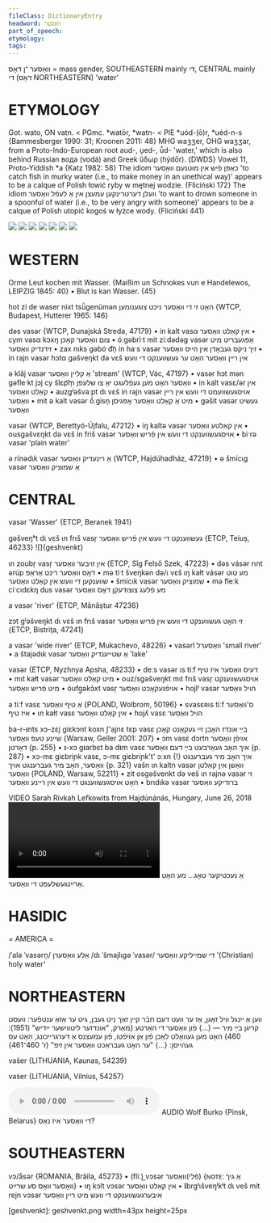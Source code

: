 ```yaml
---
fileClass: DictionaryEntry
headword: וואַסער
part_of_speech: 
etymology: 
tags: 
---
```

וואַסער
־ן
דאָס
= mass gender, SOUTHEASTERN mainly די, CENTRAL mainly דאָס) די NORTHEASTERN)
'water'

ETYMOLOGY
===========
Got. wato, ON vatn. < PGmc. *watōr, *watn- < PIE *uód-(ō)r, *uéd-n-s
{Bammesberger 1990: 31; Kroonen 2011: 48}
MHG waʒʒer, OHG waʒʒar, from a Proto-Indo-European root aud-, u̯ed-, ū̌d- 'water,' which is also behind Russian вода (vodá)  and Greek ὕδωρ (hýdōr).
{DWDS}
Vowel 11, Proto-Yiddish *a
{Katz 1982: 58}
The idiom כאַפּן פֿיש אין מוטנעם וואַסער 'to catch fish in murky water (i.e., to make money in an unethical way)' appears to be a calque of Polish łowić ryby w mętnej wodzie.
{Fliciński 172}
The idiom וועלן דערטרינקען עמעצן אין אַ לעפֿל וואַסער 'to want to drown someone in a spoonful of water (i.e., to be very angry with someone)' appears to be a calque of Polish utopić kogoś w łyżce wody.
{Fliciński 441}

![](https://ia601503.us.archive.org/22/items/Yiddish-Dialect-Maps/map%20-%20FoY3-113%20-%20vaser%20bet.jpg)
![](https://ia802902.us.archive.org/9/items/Yiddish-Dialect-Maps/map%20-%20FoY3-197%20-%20vaser.jpg)
![](https://ia902902.us.archive.org/9/items/Yiddish-Dialect-Maps/Herzog4-1-3-GeltBlutFlejshGlozShtrojVaserBrojtLixt-104.jpg)
![](https://ia802902.us.archive.org/9/items/Yiddish-Dialect-Maps/Herzog4-15-Minimum-maximumRangeOfNeuterDisturbance-KindVaserFencter.jpg)
![](https://ia802902.us.archive.org/9/items/Yiddish-Dialect-Maps/Herzog4-35-GenderChangesInAccordWithTheSlavicModel-125.jpg)
![](https://ia802902.us.archive.org/9/items/Yiddish-Dialect-Maps/Herzog4-40-LimitsOfGenderDisturbance-128.jpg)
![](https://ia902902.us.archive.org/9/items/Yiddish-Dialect-Maps/Herzog4-7-DiffusionOfNewGenderCategories-107.jpg)

WESTERN
========

Orme Leut kochen mit Wasser.
{Maißim un Schnokes vun e Handelewos, LEIPZIG 1845: 40}
	•	Blut is kan Wasser. {45}

hot zi de waser nixt tsǖgenümən האָט זי די וואַסער ניכט צוגענומען {WTCP, Budapest, Hutterer 1965: 146}

dəs vasər {WTCP, Dunajská Streda, 47179}
	•	in kalt vasα  אין קאַלט וואַסער
	•	cym vasα kɔxŋ צום וואַסער קאָכן
	•	óːgəbrìˑt mit ziːdədəg vasər אָפּגעבריט מיט זידנדיק וואַסער
	•	zax nɩks gəbóˑd͡n̩ in haˑs vasər זיך ניקס געבאָדן אין הייס וואַסער
	•	in rajn vasər hɔtα gəšveŋkt də vɛš אין ריין וואַסער האָט ער געשווענקט די וועש

ə klãj vasər אַ קליין וואַסער 'stream' {WTCP, Vác, 47197}
	•	vasər hɔt mən gəfleˑkt jɔj cy šlɛp͡m̩ וואַסער האָט מען געפֿלעגט יאָ צו שלעפּן
	•	in kalt vasɛ/ər אין קאַלט וואַסער
	•	auzgʲəšvaːpt dɩ vɛš in rajn vasər אויסגעשוועמט די וועש אין ריין וואַסער
	•	mit ə kalt vasər ṍːgisn̩ מיט אַ קאַלט וואַסער אָפּגיסן
	•	gəšit vasər געשיט וואַסער

vasər {WTCP, Berettyó-Újfalu, 47212}
	•	iŋ kaltə vasər אין קאַלטע וואַסער
	•	ousgəšvɛŋkt də vɛš in friš vasər אויסגעשווענקט די וועש אין פֿריש וואַסער
	•	biˑrə vasər 'plain water'

ə rɩ́nədɩk vasər אַ רינעדיק וואַסער {WTCP, Hajdúhadház, 47219}
	•	ə šmícɩg vasər אַ שמוציק וואַסער

CENTRAL
========

vasər 'Wasser' {ETCP, Beranek 1941}

gəšveŋᵏt dɩ vɛš ɩn frɩš vasr̩ געשווענקט די וועש אין פֿריש וואַסער {ETCP, Teiuș, 46233}
![]{geshvenkt}

ɩn zoubr̩ vasr̩ אין זויבער וואַסער {ETCP, Sîg Felső Szek, 47223}
	•	dəs vásər rɩnt ərúp דאָס וואַסער רינט אַראָפּ
	•	mə tiˑt šveŋkən də/ɩ vɛš ɩŋ kaɫt vásər מע טוט שווענקען די וועש אין קאַלט וואַסער 
	•	šmicɩk vasər שמוציק וואַסער
	•	mə fleːk cíˑcɩdɛkŋ dus vasər מע פֿלעג צוצודעקן דאָס וואַסער

a vasər 'river' {ETCP, Mănăștur 47236}

zɔt gʲəšveŋkt dɩ vɛš ɩn frɩš vasər זי האָט געשווענקט די וועש אין פֿריש וואַסער {ETCP, Bistriţa, 47241}

a vasər 'wide river' {ETCP, Mukachevo, 48226}
	•	vasərl וואַסערל 'small river'
	•	a štajədɩk vasər אַ שטייענדיק וואַסער 'lake'

vasər {ETCP, Nyzhnya Apsha, 48233}
	•	deːs vasər ɩs tiːf דעיס וואַסער איז טיף
	•	mɩt kaɫt vasər מיט קאַלט וואַסער 
	•	ouz/sgəšveŋkt mɩt frɩš vasr̩ אויסגעשווענקט מיט פֿריש וואַסער
	•	óufg̠əkɔ̀xt vasr̩ אויפֿגעקאָכט וואַסער
	•	hojlʲ vasər הויל וואַסער

a tiːf vasɛ אַ טיף וואַסער {POLAND, Wolbrom, 50196}
	•	svasɛʀɩs tiːf ס'וואַסער איז טיף
	•	ɩn kaɫt vasɛ אין קאַלט וואַסער
	•	hojʎ vasɛ הויל וואַסער

ba-r-ᵻnts xɔ-zɛj giɛkɔnt koxn ʃ'ajnɛ tɛp vasɛ בײַ אונדז האָבן זיי געקאָנט קאָכן שיינע טעפּ וואַסער {Warsaw, Geller 2001: 207}
	•	ɔm vasɛ dɔrtn אויפֿן וואַסער דאָרטן {p. 255}
	•	ᵻ-xɔ gᵻarbɛt ba dᵻm vasɛ איך האָב געאַרבעט בײַ דעם וואַסער {p. 287}
	•	xɔ-mɛ giɛbriɲk vasɛ, ɔ-mɛ giɛbriɲk't' ɔːxn {!} איך האָב מיר געברענגט וואַסער, האָב מיר געברענגט אויך {p. 321}
vašn ɩn kaltn vasər וואַשן אין קאַלטן וואַסער {POLAND, Warsaw, 52211}
	•	zit osgəšvenkt də veš ɩn rajnə vasər זי האָט אויסגעשווענגט די וועש אין ריינע וואַסער
	•	brɩdɩkə vasər ברודיקע וואַסער

VIDEO Sarah Rivkah Lefkowits from Hajdúnánás, Hungary, June 26, 2018
![](https://ia801500.us.archive.org/3/items/SarahRivkahLefkowitsLexicon/a%20nekhtiker%20tog%20-%20me%20hot%20arayngeshlept%20di%20vaser%20-%20Sarah%20Rivkah%20Lefkowits.mp4)
אַ נעכטיקער טאָג… מע האָט אַרײַנגעשלעפּט די וואַסער.

HASIDIC
=======
= AMERICA = 

/ˈalə ˈvasərn̩/ אַלע וואַסערן
/dɩ ˈšmajlɩgə ˈvasər/ די שמייליקע וואַסער '(Christian) holy water'

NORTHEASTERN
==============

ווען אַ ייִנגל וויל זאָגן, אַז ער וועט דעם חבֿר קיין זאַך ניט געבן, גיט ער אַזאַ ענטפֿער: וועסט קריגן בײַ מיר — {...}  פֿון וואַסער די האַרטע
{מאַרק, "אונדזער ליטווישער ייִדיש" (1951): 460}
האָט מען געוואָלט לאַכן פֿון אַן אויפֿטו, פֿון עמעצנס אַ דערגרייכונג, האָט עס געהייסן: {...} "ער האָט געבראַכט וואַסער אין זיפּ" {ז' 460־461}

vašer {LITHUANIA, Kaunas, 54239}

vaṡer {LITHUANIA, Vilnius, 54257}

<audio controls src="https://ia801509.us.archive.org/26/items/WolfBurko/DiVaserIzNas_-WolfBurko.mp3"></audio>
AUDIO Wolf Burko {Pinsk, Belarus}
די וואַסער איז נאַס?

SOUTHEASTERN
==============

vɔ/åsər {ROMANIA, Brăila, 45273}
	•	(fliː)͜ vɔsər פֿלי)וואַסער) {ɴᴏᴛᴇ: אַ גיך וואָסער וואָס סע שרײַט}
	•	ɩŋ kɔlt vɔsər אין קאַלט וואַסער
	•	ᵻ̆brgʲɩšveŋʲkʲt dɩ veš mit rejn vɔsər איבערגעשווענקט די וועש מיט ריין וואַסער



[geshvenkt]: geshvenkt.png width=43px height=25px